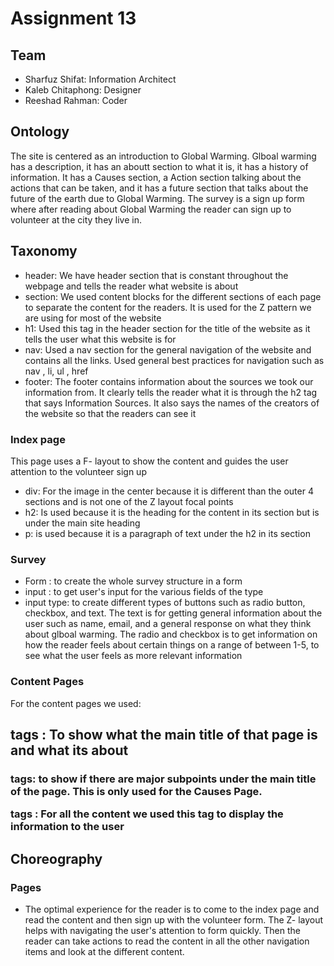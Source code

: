 # Assignment 13

## Team

- Sharfuz Shifat: Information Architect
- Kaleb Chitaphong: Designer
- Reeshad Rahman: Coder


## Ontology
The site is centered as an introduction to Global Warming.  Glboal warming has a description, it has an aboutt section to what it is, it has a history of information. It has a Causes section, a Action section talking about the actions that can be taken, and it has a future section that talks about the future of the earth due to Global Warming.
The survey is a sign up form where after reading about Global Warming the reader can sign up to volunteer at the city they live in.

## Taxonomy

- header: We have  header section that is constant throughout the webpage and tells the reader what website is about
- section: We used content blocks for the different sections of each page to separate the content for the readers.
  It is used for the Z pattern we are using for most of the website
- h1: Used this tag in the header section for the title of the website as it tells the user what this website is for
- nav: Used a nav section for the general navigation of the website and contains all the links. Used general best practices for navigation such as nav , li, ul , href
- footer: The footer contains information about the sources we took our information from. It clearly tells the reader what it is through the h2 tag that says Information Sources. It also says the names of the creators of the website so that the readers can see it

  
### Index page
This page uses a F- layout to show the content and guides the user attention to the volunteer sign up
- div: For the image in the center because it is different
  than the outer 4 sections and is not one of the Z layout 
  focal points
- h2: Is used because it is the heading for the content
  in its section but is under the main site heading
- p: is used because it is a paragraph of text under
  the h2 in its section
  
### Survey
  - Form : to create the whole survey structure in a form
  - input : to get user's input for the various fields of the type
  - input type:  to create different types of buttons such as radio button, checkbox, and text.
  The text is for getting general information about the user such as name, email, and a general response on what they think
  about glboal warming. 
  The radio and checkbox is to get information on how the reader feels about certain things on a range of between 1-5, to
  see what the user feels as more relevant information
 
 ### Content Pages
 
 For the content pages we used:
 <h2>tags : To show what the main title of that page is and what its about
  <h3> tags: to show if there are major subpoints under the main title of the page. This is only used for the 
    Causes Page.
<p> tags : For all the content we used this tag to display the information to the user    
  

## Choreography

### Pages
- The optimal experience for the reader is to come to the index page and read the content and then sign up with the volunteer form.
The Z- layout helps with navigating the user's attention to form quickly. Then the reader can take actions to read the content in all the other navigation items and look at the different content. 



